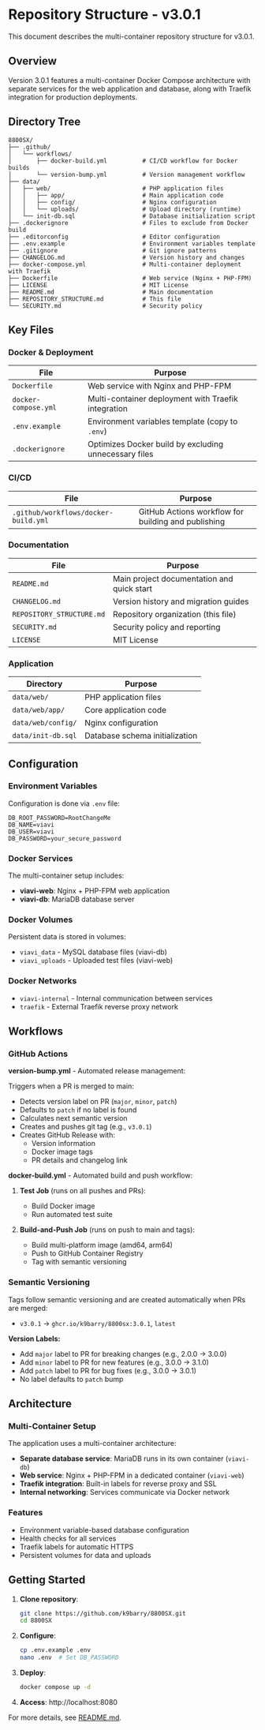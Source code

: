 # Repository Structure - v3.0.1

This document describes the multi-container repository structure for v3.0.1.

## Overview

Version 3.0.1 features a multi-container Docker Compose architecture with separate services for the web application and database, along with Traefik integration for production deployments.

## Directory Tree

```
8800SX/
├── .github/
│   └── workflows/
│       ├── docker-build.yml          # CI/CD workflow for Docker builds
│       └── version-bump.yml          # Version management workflow
├── data/
│   ├── web/                          # PHP application files
│   │   ├── app/                      # Main application code
│   │   ├── config/                   # Nginx configuration
│   │   └── uploads/                  # Upload directory (runtime)
│   └── init-db.sql                   # Database initialization script
├── .dockerignore                     # Files to exclude from Docker build
├── .editorconfig                     # Editor configuration
├── .env.example                      # Environment variables template
├── .gitignore                        # Git ignore patterns
├── CHANGELOG.md                      # Version history and changes
├── docker-compose.yml                # Multi-container deployment with Traefik
├── Dockerfile                        # Web service (Nginx + PHP-FPM)
├── LICENSE                           # MIT License
├── README.md                         # Main documentation
├── REPOSITORY_STRUCTURE.md           # This file
└── SECURITY.md                       # Security policy
```

## Key Files

### Docker & Deployment

| File | Purpose |
|------|---------|
| `Dockerfile` | Web service with Nginx and PHP-FPM |
| `docker-compose.yml` | Multi-container deployment with Traefik integration |
| `.env.example` | Environment variables template (copy to `.env`) |
| `.dockerignore` | Optimizes Docker build by excluding unnecessary files |

### CI/CD

| File | Purpose |
|------|---------|
| `.github/workflows/docker-build.yml` | GitHub Actions workflow for building and publishing |

### Documentation

| File | Purpose |
|------|---------|
| `README.md` | Main project documentation and quick start |
| `CHANGELOG.md` | Version history and migration guides |
| `REPOSITORY_STRUCTURE.md` | Repository organization (this file) |
| `SECURITY.md` | Security policy and reporting |
| `LICENSE` | MIT License |

### Application

| Directory | Purpose |
|-----------|---------|
| `data/web/` | PHP application files |
| `data/web/app/` | Core application code |
| `data/web/config/` | Nginx configuration |
| `data/init-db.sql` | Database schema initialization |

## Configuration

### Environment Variables

Configuration is done via `.env` file:

```env
DB_ROOT_PASSWORD=RootChangeMe
DB_NAME=viavi
DB_USER=viavi
DB_PASSWORD=your_secure_password
```

### Docker Services

The multi-container setup includes:

- **viavi-web**: Nginx + PHP-FPM web application
- **viavi-db**: MariaDB database server

### Docker Volumes

Persistent data is stored in volumes:

- `viavi_data` - MySQL database files (viavi-db)
- `viavi_uploads` - Uploaded test files (viavi-web)

### Docker Networks

- `viavi-internal` - Internal communication between services
- `traefik` - External Traefik reverse proxy network

## Workflows

### GitHub Actions

**version-bump.yml** - Automated release management:

Triggers when a PR is merged to main:
- Detects version label on PR (`major`, `minor`, `patch`)
- Defaults to `patch` if no label is found
- Calculates next semantic version
- Creates and pushes git tag (e.g., `v3.0.1`)
- Creates GitHub Release with:
  - Version information
  - Docker image tags
  - PR details and changelog link

**docker-build.yml** - Automated build and push workflow:

1. **Test Job** (runs on all pushes and PRs):
   - Build Docker image
   - Run automated test suite

2. **Build-and-Push Job** (runs on push to main and tags):
   - Build multi-platform image (amd64, arm64)
   - Push to GitHub Container Registry
   - Tag with semantic versioning

### Semantic Versioning

Tags follow semantic versioning and are created automatically when PRs are merged:

- `v3.0.1` → `ghcr.io/k9barry/8800sx:3.0.1`, `latest`

**Version Labels:**
- Add `major` label to PR for breaking changes (e.g., 2.0.0 → 3.0.0)
- Add `minor` label to PR for new features (e.g., 3.0.0 → 3.1.0)
- Add `patch` label to PR for bug fixes (e.g., 3.0.0 → 3.0.1)
- No label defaults to `patch` bump

## Architecture

### Multi-Container Setup

The application uses a multi-container architecture:

- **Separate database service**: MariaDB runs in its own container (`viavi-db`)
- **Web service**: Nginx + PHP-FPM in a dedicated container (`viavi-web`)
- **Traefik integration**: Built-in labels for reverse proxy and SSL
- **Internal networking**: Services communicate via Docker network

### Features

- Environment variable-based database configuration
- Health checks for all services
- Traefik labels for automatic HTTPS
- Persistent volumes for data and uploads

## Getting Started

1. **Clone repository**:
   ```bash
   git clone https://github.com/k9barry/8800SX.git
   cd 8800SX
   ```

2. **Configure**:
   ```bash
   cp .env.example .env
   nano .env  # Set DB_PASSWORD
   ```

3. **Deploy**:
   ```bash
   docker compose up -d
   ```

4. **Access**: http://localhost:8080

For more details, see [README.md](README.md).
